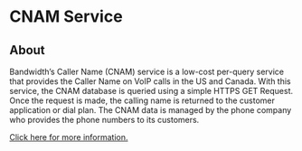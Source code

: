 # CNAM Service

## About

Bandwidth’s Caller Name (CNAM) service is a low-cost per-query service that provides the Caller Name on VoIP calls in the US and Canada.
With this service, the CNAM database is queried using a simple HTTPS GET Request.
Once the request is made, the calling name is returned to the customer application or dial plan.
The CNAM data is managed by the phone company who provides the phone numbers to its customers.

[Click here for more information.](https://support.bandwidth.com/hc/en-us/articles/204138766-CNAM-per-DIP-API-setup-instructions)
